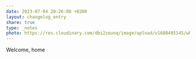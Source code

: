 ```yaml
---
date: 2023-07-04 20:26:08 +0200
layout: changelog_entry
share: true
type: _notes
photo: https://res.cloudinary.com/dbi2zounq/image/upload/v1688495145/wbfskxkwowqwrxxb93ii.jpg
---
```

Welcome, home
